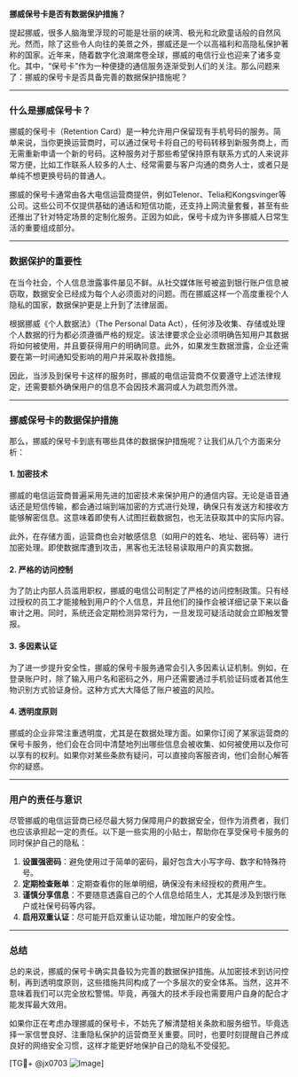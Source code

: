 **挪威保号卡是否有数据保护措施？**

提起挪威，很多人脑海里浮现的可能是壮丽的峡湾、极光和北欧童话般的自然风光。然而，除了这些令人向往的美景之外，挪威还是一个以高福利和高隐私保护著称的国家。近年来，随着数字化浪潮席卷全球，挪威的电信行业也迎来了诸多变化。其中，“保号卡”作为一种便捷的通信服务逐渐受到人们的关注。那么问题来了：挪威的保号卡是否具备完善的数据保护措施呢？

---

### 什么是挪威保号卡？

挪威的保号卡（Retention Card）是一种允许用户保留现有手机号码的服务。简单来说，当你更换运营商时，可以通过保号卡将自己的号码转移到新服务商上，而无需重新申请一个新的号码。这种服务对于那些希望保持原有联系方式的人来说非常方便，比如工作联系人较多的人士、经常需要与客户沟通的商务人士，或者只是单纯不想更换号码的普通人。

挪威的保号卡通常由各大电信运营商提供，例如Telenor、Telia和Kongsvinger等公司。这些公司不仅提供基础的通话和短信功能，还支持上网流量套餐，甚至有些还推出了针对特定场景的定制化服务。正因为如此，保号卡成为许多挪威人日常生活的重要组成部分。

---

### 数据保护的重要性

在当今社会，个人信息泄露事件屡见不鲜。从社交媒体账号被盗到银行账户信息被窃取，数据安全已经成为每个人必须面对的问题。而在挪威这样一个高度重视个人隐私的国家，数据保护更是上升到了法律层面。

根据挪威《个人数据法》（The Personal Data Act），任何涉及收集、存储或处理个人数据的行为都必须遵循严格的规定。该法律要求企业必须明确告知用户其数据将如何被使用，并且要获得用户的明确同意。此外，如果发生数据泄露，企业还需要在第一时间通知受影响的用户并采取补救措施。

因此，当涉及到保号卡这样的服务时，挪威的电信运营商不仅要遵守上述法律规定，还需要额外确保用户的信息不会因技术漏洞或人为疏忽而外泄。

---

### 挪威保号卡的数据保护措施

那么，挪威的保号卡到底有哪些具体的数据保护措施呢？让我们从几个方面来分析：

#### 1. **加密技术**
挪威的电信运营商普遍采用先进的加密技术来保护用户的通信内容。无论是语音通话还是短信传输，都会通过端到端加密的方式进行处理，确保只有发送方和接收方能够解密信息。这意味着即使有人试图拦截数据包，也无法获取其中的实际内容。

此外，在存储方面，运营商也会对敏感信息（如用户的姓名、地址、密码等）进行加密处理。即使数据库遭到攻击，黑客也无法轻易读取用户的真实数据。

#### 2. **严格的访问控制**
为了防止内部人员滥用职权，挪威的电信公司制定了严格的访问控制政策。只有经过授权的员工才能接触到用户的个人信息，并且他们的操作会被详细记录下来以备审计之用。同时，系统还会定期检测异常行为，一旦发现可疑活动就会立即触发警报。

#### 3. **多因素认证**
为了进一步提升安全性，挪威的保号卡服务通常会引入多因素认证机制。例如，在登录账户时，除了输入用户名和密码之外，用户还需要通过手机验证码或者其他生物识别方式验证身份。这种方式大大降低了账户被盗的风险。

#### 4. **透明度原则**
挪威的企业非常注重透明度，尤其是在数据处理方面。如果你订阅了某家运营商的保号卡服务，他们会在合同中清楚地列出哪些信息会被收集、如何被使用以及你可以享有的权利。如果你对某些条款有疑问，可以直接向客服咨询，他们会耐心解答你的疑惑。

---

### 用户的责任与意识

尽管挪威的电信运营商已经尽最大努力保障用户的数据安全，但作为消费者，我们也应该承担起一定的责任。以下是一些实用的小贴士，帮助你在享受保号卡服务的同时保护自己的隐私：

1. **设置强密码**：避免使用过于简单的密码，最好包含大小写字母、数字和特殊符号。
2. **定期检查账单**：定期查看你的账单明细，确保没有未经授权的费用产生。
3. **谨慎分享信息**：不要随意透露自己的个人信息给陌生人，尤其是涉及到银行账户或社保号码等内容。
4. **启用双重认证**：尽可能开启双重认证功能，增加账户的安全性。

---

### 总结

总的来说，挪威的保号卡确实具备较为完善的数据保护措施。从加密技术到访问控制，再到透明度原则，这些措施共同构成了一个多层次的安全体系。当然，这并不意味着我们可以完全放松警惕。毕竟，再强大的技术手段也需要用户自身的配合才能发挥最大效用。

如果你正在考虑办理挪威的保号卡，不妨先了解清楚相关条款和服务细节。毕竟选择一家信誉良好、注重隐私保护的运营商至关重要。同时，也要时刻提醒自己养成良好的网络安全习惯，这样才能更好地保护自己的隐私不受侵犯。

[TG💪+ @jx0703 ![Image](https://github.com/user-attachments/assets/dbca1d08-cadb-493c-b0ec-ad6f7a83f270)]